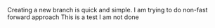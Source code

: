 Creating a new branch is quick and simple.
I am trying to do non-fast forward approach
This is a test
I am not done 
